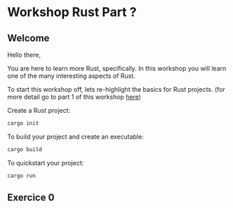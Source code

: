 # Workshop Rust Part ?

## Welcome

Hello there,

You are here to learn more Rust, specifically.
In this workshop you will learn one of the many interesting aspects of Rust.

To start this workshop off, lets re-highlight the basics for Rust projects.
(for more detail go to part 1 of this workshop [here](https://github.com/MartinFillon/Workshop-rust/blob/main/Discovery.md))

Create a Rust project:
```sh
cargo init
```

To build your project and create an executable:
```sh
cargo build
```

To quickstart your project:
```sh
cargo run
```

## Exercice 0
